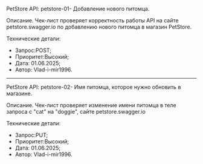 PetStore API: petstore-01- Добавление нового питомца.

Описание.
Чек-лист проверяет корректность работы API на сайте petstore.swagger.io
по добавлению нового питомца в магазин PetStore.

Технические детали:
- Запрос:POST;
- Приоритет:Высокий;
- Дата: 01.06.2025;
- Автор: Vlad-i-mir1996.
___________________________________________________

PetStore API: petstore-02- Имя питомца, которое нужно обновить в магазине.

Описание.
Чек-лист проверяет изменение имени питомца в теле запроса с "cat" на "doggie",
сайте petstore.swagger.io

Технические детали:
- Запрос:PUT;
- Приоритет:Высокий;
- Дата: 01.06.2025;
- Автор: Vlad-i-mir1996.
